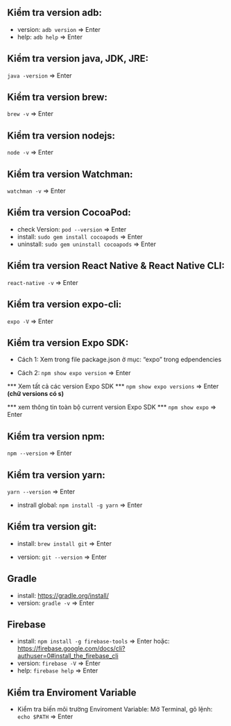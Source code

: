 ## Kiểm tra version adb:
- version: `adb version` => Enter
- help: `adb help` => Enter

## Kiểm tra version java, JDK, JRE:
`java -version` => Enter

 ## Kiểm tra version brew:
`brew -v` => Enter

## Kiểm tra version nodejs:
`node -v` => Enter

## Kiểm tra version Watchman:
`watchman -v` => Enter
  
## Kiểm tra version CocoaPod:
- check Version:
`pod --version` => Enter
- install:
`sudo gem install cocoapods` => Enter
- uninstall:
`sudo gem uninstall cocoapods` => Enter

## Kiểm tra version React Native & React Native CLI:
`react-native -v` => Enter

## Kiểm tra version expo-cli:
`expo -V` => Enter

## Kiểm tra version Expo SDK:
- Cách 1: Xem trong file package.json ở mục: “expo” trong edpendencies

- Cách 2: `npm show expo version` => Enter

*** Xem tất cả các version Expo SDK ***
`npm show expo versions` => Enter **(chữ versions có s)**

*** xem thông tin toàn bộ current version Expo SDK ***
`npm show expo` => Enter

## Kiểm tra version npm:

`npm --version` => Enter

## Kiểm tra version yarn:
`yarn --version` => Enter
- instrall global:
`npm install -g yarn` => Enter

## Kiểm tra version git:

- install:
`brew install git` => Enter

- version:
`git --version` => Enter

## Gradle
- install: https://gradle.org/install/
- version:
`gradle -v` => Enter

## Firebase
- install:
`npm install -g firebase-tools` => Enter
hoặc: https://firebase.google.com/docs/cli?authuser=0#install_the_firebase_cli
- version:
`firebase -V` => Enter
- help:
`firebase help` => Enter

## Kiểm tra Enviroment Variable
- Kiểm tra biến môi trường Enviroment Variable:
 Mở Terminal, gõ lệnh:
`echo $PATH` => Enter








